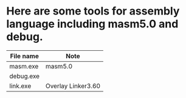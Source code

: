 # Here are some tools for assembly language including masm5.0 and debug.
|File name|Note|
|----|----|
|masm.exe|masm5.0|
|debug.exe||
|link.exe|Overlay Linker3.60|
